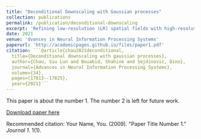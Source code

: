 ```yaml
---
title: "Deconditional Downscaling with Gaussian processes"
collection: publications
permalink: /publication/deconditional-downscaling
excerpt: 'Refining low-resolution (LR) spatial fields with high-resolution (HR) information, often known as statistical downscaling, is challenging as the diversity of spatial datasets often prevents direct matching of observations. Yet, when LR samples are modeled as aggregate conditional means of HR samples with respect to a mediating variable that is globally observed, the recovery of the underlying fine-grained field can be framed as taking an" inverse" of the conditional expectation, namely a deconditioning problem. In this work, we propose a Bayesian formulation of deconditioning which naturally recovers the initial reproducing kernel Hilbert space formulation from Hsu and Ramos (2019). We extend deconditioning to a downscaling setup and devise efficient conditional mean embedding estimator for multiresolution data. By treating conditional expectations as inter-domain features of the underlying field, a posterior for the latent field can be established as a solution to the deconditioning problem. Furthermore, we show that this solution can be viewed as a two-staged vector-valued kernel ridge regressor and show that it has a minimax optimal convergence rate under mild assumptions. Lastly, we demonstrate its proficiency in a synthetic and a real-world atmospheric field downscaling problem, showing substantial improvements over existing methods.'
date: 2021
venue: 'dvances in Neural Information Processing Systems'
paperurl: 'http://academicpages.github.io/files/paper1.pdf'
citation: ```@article{chau2021deconditional,
  title={Deconditional downscaling with gaussian processes},
  author={Chau, Siu Lun and Bouabid, Shahine and Sejdinovic, Dino},
  journal={Advances in Neural Information Processing Systems},
  volume={34},
  pages={17813--17825},
  year={2021}```
---
```

This paper is about the number 1. The number 2 is left for future work.

[Download paper here](http://academicpages.github.io/files/paper1.pdf)

Recommended citation: Your Name, You. (2009). "Paper Title Number 1." <i>Journal 1</i>. 1(1).
